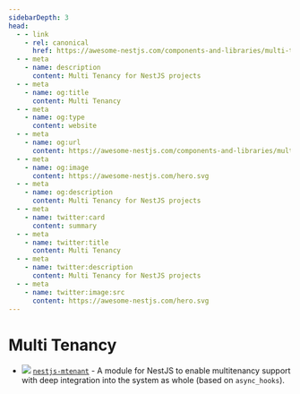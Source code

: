 ```yaml
---
sidebarDepth: 3
head:
  - - link
    - rel: canonical
      href: https://awesome-nestjs.com/components-and-libraries/multi-tenancy.html
  - - meta
    - name: description
      content: Multi Tenancy for NestJS projects
  - - meta
    - name: og:title
      content: Multi Tenancy
  - - meta
    - name: og:type
      content: website
  - - meta
    - name: og:url
      content: https://awesome-nestjs.com/components-and-libraries/multi-tenancy.html
  - - meta
    - name: og:image
      content: https://awesome-nestjs.com/hero.svg
  - - meta
    - name: og:description
      content: Multi Tenancy for NestJS projects
  - - meta
    - name: twitter:card
      content: summary
  - - meta
    - name: twitter:title
      content: Multi Tenancy
  - - meta
    - name: twitter:description
      content: Multi Tenancy for NestJS projects
  - - meta
    - name: twitter:image:src
      content: https://awesome-nestjs.com/hero.svg
---
```


# Multi Tenancy

- ![](https://img.shields.io/github/stars/AlexanderC/nestjs-mtenant.svg?style=flat-square) [`nestjs-mtenant`](https://github.com/AlexanderC/nestjs-mtenant) - A module for NestJS to enable multitenancy support with deep integration into the system as whole (based on `async_hooks`).
